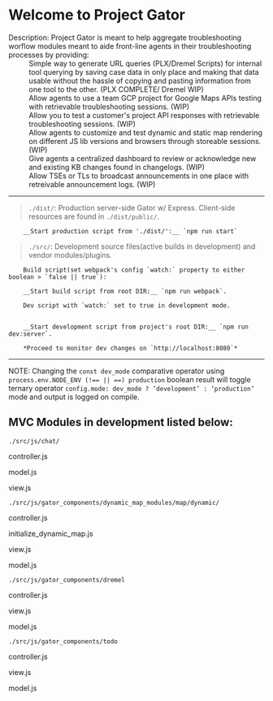 #                                        Welcome to Project Gator


<dl><dt>  Description: Project Gator is meant to help aggregate troubleshooting worflow modules meant to aide front-line agents in their troubleshooting processes by providing:</dt>

<dd> Simple way to generate URL queries (PLX/Dremel Scripts) for internal tool querying by saving case data in only place and making that data usable without the hassle of copying and pasting information from one tool to the other. (PLX COMPLETE/ Dremel WIP) </dd>
    <dd> Allow agents to use a team GCP project for Google Maps APIs testing with retrievable troubleshooting sessions. (WIP)</dd>
    <dd> Allow you to test a customer's project API responses with retrievable troubleshooting sessions. (WIP) </dd>
    <dd> Allow agents to customize and test dynamic and static map rendering on different JS lib versions and browsers through storeable sessions. (WIP)</dd>
    <dd> Give agents a centralized dashboard to review or acknowledge new and existing KB changes found in changelogs. (WIP)</dd>
    <dd> Allow TSEs or TLs to broadcast announcements in one place with retreivable announcement logs. (WIP)</dd>
</dl>

***

>`./dist/`:  Production server-side Gator w/ Express. Client-side resources are found in `./dist/public/`.


        __Start production script from './dist/':__ `npm run start` 

>`./src/`: Development source files(active builds in development) and vendor modules/plugins. 
 
 
        Build script(set webpack's config `watch:` property to either boolean > `false || true`): 
        
        __Start build script from root DIR:__ `npm run webpack`.

        Dev script with `watch:` set to true in development mode. 
  
        
        __Start development script from project's root DIR:__ `npm run dev:server`.
 
        *Proceed to monitor dev changes on `http://localhost:8080`*


***

NOTE: Changing the `const dev_mode` comparative operator using `process.env.NODE_ENV (!== || ==) production` boolean result will toggle ternary operator `config.mode: dev_mode ? ’development’ : ‘production’` mode and output is logged on compile.  


## MVC Modules in development listed below:



`./src/js/chat/`

controller.js

model.js

view.js


`./src/js/gator_components/dynamic_map_modules/map/dynamic/`

controller.js

initialize_dynamic_map.js

view.js

model.js


`./src/js/gator_components/dremel`

controller.js

view.js

model.js


`./src/js/gator_components/todo`

controller.js

view.js

model.js